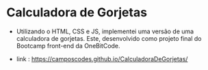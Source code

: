 # Calculadora de Gorjetas

- Utilizando o HTML, CSS e JS, implementei uma versão de uma calculadora de gorjetas. Este, desenvolvido como projeto final do Bootcamp front-end da OneBitCode.

- link : https://camposcodes.github.io/CalculadoraDeGorjetas/
